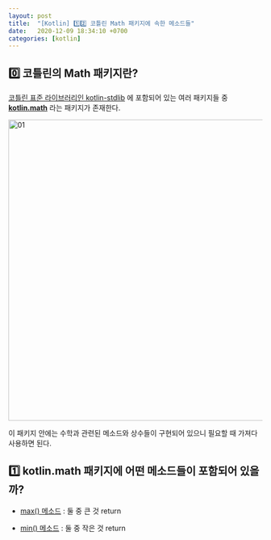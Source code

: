 ```yaml
---
layout: post
title:  "[Kotlin] 1️⃣2️⃣ 코틀린 Math 패키지에 속한 메소드들"
date:   2020-12-09 18:34:10 +0700
categories: [kotlin]
---
```


## 0️⃣ 코틀린의 Math 패키지란?

[코틀린 표준 라이브러리인 kotlin-stdlib](https://kotlinlang.org/api/latest/jvm/stdlib/) 에 포함되어 있는 여러 패키지들 중 __[kotlin.math](https://kotlinlang.org/api/latest/jvm/stdlib/kotlin.math/)__ 라는 패키지가 존재한다.

<img width="596" alt="01" src="https://user-images.githubusercontent.com/31889335/101507552-01b0db00-39ba-11eb-9927-f5a02827df8d.png">

이 패키지 안에는 수학과 관련된 메소드와 상수들이 구현되어 있으니 필요할 때 가져다 사용하면 된다.

## 1️⃣ kotlin.math 패키지에 어떤 메소드들이 포함되어 있을까?

* [max() 메소드](https://kotlinlang.org/api/latest/jvm/stdlib/kotlin.math/max.html) : 둘 중 큰 것 return

* [min() 메소드](https://kotlinlang.org/api/latest/jvm/stdlib/kotlin.math/min.html) : 둘 중 작은 것 return
